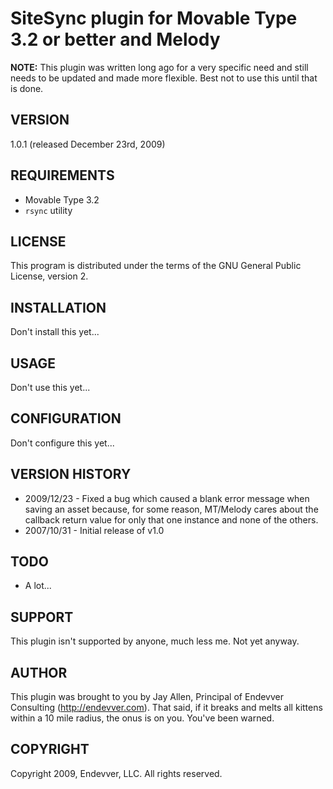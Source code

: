 # SiteSync plugin for Movable Type 3.2 or better and Melody #

**NOTE:** This plugin was written long ago for a very specific need and still
needs to be updated and made more flexible. Best not to use this until that is
done.

## VERSION ##

1.0.1 (released December 23rd, 2009)

## REQUIREMENTS ##

* Movable Type 3.2
* `rsync` utility

## LICENSE ##

This program is distributed under the terms of the GNU General Public License,
version 2.

## INSTALLATION ##

Don't install this yet...

## USAGE ##

Don't use this yet...

## CONFIGURATION ##

Don't configure this yet...

## VERSION HISTORY ##

* 2009/12/23 -  Fixed a bug which caused a blank error message when saving an 
                asset because, for some reason, MT/Melody cares about the callback
                return value for only that one instance and none of the others.
* 2007/10/31 - Initial release of v1.0

## TODO ##

* A lot...

## SUPPORT ##

This plugin isn't supported by anyone, much less me.  Not yet anyway.

## AUTHOR ##

This plugin was brought to you by Jay Allen, Principal of Endevver Consulting
(http://endevver.com).  That said, if it breaks and melts all kittens within a 10 mile radius, the onus is on you.  You've been warned.

## COPYRIGHT ##

Copyright 2009, Endevver, LLC. All rights reserved.
